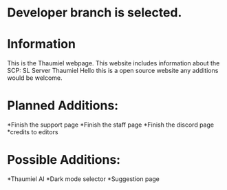 # Developer branch is selected.
# Information
This is the Thaumiel webpage. This website includes information about the SCP: SL Server Thaumiel
Hello this is a open source website any additions would be welcome.

# Planned Additions:
 *Finish the support page
 *Finish the staff page
 *Finish the discord page
 *credits to editors

# Possible Additions:
 *Thaumiel AI
 *Dark mode selector
 *Suggestion page
